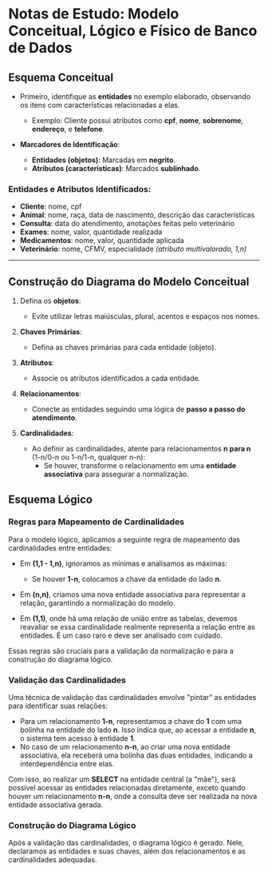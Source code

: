 # Notas de Estudo: Modelo Conceitual, Lógico e Físico de Banco de Dados

## Esquema Conceitual

- Primeiro, identifique as **entidades** no exemplo elaborado, observando os itens com características relacionadas a elas.
  - Exemplo: Cliente possui atributos como **cpf**, **nome**, **sobrenome**, **endereço**, e **telefone**.

- **Marcadores de Identificação**:
  - **Entidades (objetos)**: Marcadas em **negrito**.
  - **Atributos (características)**: Marcados __sublinhado__.

### Entidades e Atributos Identificados:

- **Cliente**: nome, cpf
- **Animal**: nome, raça, data de nascimento, descrição das características
- **Consulta**: data do atendimento, anotações feitas pelo veterinário
- **Exames**: nome, valor, quantidade realizada
- **Medicamentos**: nome, valor, quantidade aplicada
- **Veterinário**: nome, CFMV, especialidade *(atributo multivalorado, 1,n)*

---

## Construção do Diagrama do Modelo Conceitual

1. Defina os **objetos**:
   - Evite utilizar letras maiúsculas, plural, acentos e espaços nos nomes.
   
2. **Chaves Primárias**:
   - Defina as chaves primárias para cada entidade (objeto).

3. **Atributos**:
   - Associe os atributos identificados a cada entidade.

4. **Relacionamentos**:
   - Conecte as entidades seguindo uma lógica de **passo a passo do atendimento**.

5. **Cardinalidades**:
   - Ao definir as cardinalidades, atente para relacionamentos **n para n** (1-n/0-n ou 1-n/1-n, qualquer n-n):
     - Se houver, transforme o relacionamento em uma **entidade associativa** para assegurar a normalização.

## Esquema Lógico

### Regras para Mapeamento de Cardinalidades

Para o modelo lógico, aplicamos a seguinte regra de mapeamento das cardinalidades entre entidades:

- Em **(1,1 - 1,n)**, ignoramos as mínimas e analisamos as máximas:
  - Se houver **1-n**, colocamos a chave da entidade do lado **n**.
  
- Em **(n,n)**, criamos uma nova entidade associativa para representar a relação, garantindo a normalização do modelo.
  
- Em **(1,1)**, onde há uma relação de união entre as tabelas, devemos reavaliar se essa cardinalidade realmente representa a relação entre as entidades. É um caso raro e deve ser analisado com cuidado.

Essas regras são cruciais para a validação da normalização e para a construção do diagrama lógico.

### Validação das Cardinalidades

Uma técnica de validação das cardinalidades envolve "pintar" as entidades para identificar suas relações:
- Para um relacionamento **1-n**, representamos a chave do **1** com uma bolinha na entidade do lado **n**. Isso indica que, ao acessar a entidade **n**, o sistema tem acesso à entidade **1**.
- No caso de um relacionamento **n-n**, ao criar uma nova entidade associativa, ela receberá uma bolinha das duas entidades, indicando a interdependência entre elas.

Com isso, ao realizar um **SELECT** na entidade central (a "mãe"), será possível acessar as entidades relacionadas diretamente, exceto quando houver um relacionamento **n-n**, onde a consulta deve ser realizada na nova entidade associativa gerada.

### Construção do Diagrama Lógico

Após a validação das cardinalidades, o diagrama lógico é gerado. Nele, declaramos as entidades e suas chaves, além dos relacionamentos e as cardinalidades adequadas.